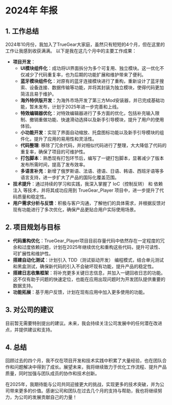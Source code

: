 # 2024年 年报

## 1. 工作总结

2024年10月份，我加入了TrueGear大家庭，虽然只有短短的4个月，但在这里的工作让我感到收获满满。
以下是我在这几个月中的主要工作成果：

- **项目开发**：
  - **UI模块组件化**：成功将UI界面拆分为多个可复用、独立模块。这一优化不仅减少了代码重复率，也为后期的功能扩展和维护带来了便利。
  - **蓝牙模块组件化**：对原有的蓝牙连接模块进行了重构，重新设计了蓝牙搜索、设备连接、数据传输等功能，并将其封装为独立模块，使得代码更加简洁且易于维护。
  - **海外特供版开发**：为海外市场开发了第三方Mod安装器，并已完成基础功能，暂未发布，计划于2025年进一步完善和上线。
  - **特效编辑器优化**：对特效编辑器进行了多方面的优化，包括补充输入限制、撤销重做功能、快速滑动选择以及新手引导模块，提升了用户的使用体验。
  - **小功能开发**：实现了界面自动缩放、托盘图标功能以及新手引导模块的组件化，提升了应用的易用性和灵活性。
  - **代码整理**: 移除了冗余代码，并对相似代码进行了整理，大大降低了代码的重复率，确保了项目的可维护性。
  - **打包脚本**：熟悉现有打包环节后，编写了一键打包脚本，显著减少了版本发布所需时间，提高了发布效率。
  - **多语言补充**：新增了俄罗斯语、法语、德语、日语、韩语、西班牙语等多语言支持，进一步扩大了产品的国际化覆盖范围。
- **技术提升**：通过持续的学习和实践，我深入掌握了 IoC（控制反转） 和 依赖注入 等技术，并将其成功应用到 TrueGear_Player 项目中，进一步提升了代码质量和稳定性。
- **用户需求分析与反馈**：积极与客户沟通，了解他们的具体需求，并根据反馈对现有功能进行了多次优化，确保产品更贴合用户实际使用场景。

## 2. 项目规划与目标

- **代码重构优化**：TrueGear_Player项目目前存量代码中依然存在一定程度的冗余和过度依赖问题，计划在2025年继续优化和重构这些代码，提升可读性、可扩展性和维护性。
- **搭建自动化测试**：计划引入 TDD（测试驱动开发） 编程模式，结合单元测试和黑盒测试，确保新代码的引入不会破坏现有功能，提升产品的稳定性。
- **搭建日志收集框架**：将补充更多关键日志信息，并加入一键回收日志的功能。这不仅有助于问题的快速定位，也能在应用出现问题时为开发团队提供重要的数据支持。
- **功能拓展**：基于用户反馈，计划在现有应用中加入更多使用的功能。

## 3. 对公司的建议

目前暂无需要特别提出的建议。未来，我会持续关注公司发展中的任何潜在改进点，并提供建议和支持。

## 4. 总结

回顾过去的四个月，我不仅在项目开发和技术实践中积累了大量经验，也在团队合作和问题解决中得到了成长。展望未来，我将继续致力于优化工作流程、提升产品质量，同时加强与团队成员的协作和技术创新。

在2025年，我期待能与公司共同迎接更大的挑战，实现更多的技术突破，并为公司带来更多的价值。感谢公司和团队在过去几个月的支持与帮助，我也将继续努力，为公司的发展贡献自己的力量！
